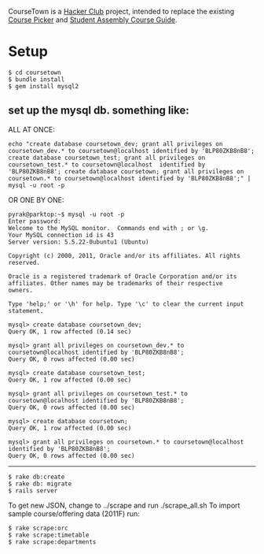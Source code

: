 CourseTown is a [Hacker Club](http://hacktown.cs.dartmouth.edu) project, intended to replace the existing [Course Picker](http://hacktown.cs.dartmouth.edu/nose/) and [Student Assembly Course Guide](http://hacktown.cs.dartmouth.edu/gudru/). 

# Setup

```
$ cd coursetown
$ bundle install
$ gem install mysql2
```
set up the mysql db. something like:
-----------

ALL AT ONCE:

```
echo "create database coursetown_dev; grant all privileges on coursetown_dev.* to coursetown@localhost identified by 'BLP80ZKB8nB8'; create database coursetown_test; grant all privileges on coursetown_test.* to coursetown@localhost  identified by 'BLP80ZKB8nB8'; create database coursetown; grant all privileges on coursetown.* to coursetown@localhost identified by 'BLP80ZKB8nB8';" | mysql -u root -p
```

OR ONE BY ONE:
```
pyrak@parktop:~$ mysql -u root -p
Enter password: 
Welcome to the MySQL monitor.  Commands end with ; or \g.
Your MySQL connection id is 43
Server version: 5.5.22-0ubuntu1 (Ubuntu)

Copyright (c) 2000, 2011, Oracle and/or its affiliates. All rights reserved.

Oracle is a registered trademark of Oracle Corporation and/or its
affiliates. Other names may be trademarks of their respective
owners.

Type 'help;' or '\h' for help. Type '\c' to clear the current input statement.

mysql> create database coursetown_dev;
Query OK, 1 row affected (0.14 sec)

mysql> grant all privileges on coursetown_dev.* to coursetown@localhost identified by 'BLP80ZKB8nB8';
Query OK, 0 rows affected (0.00 sec)

mysql> create database coursetown_test;
Query OK, 1 row affected (0.00 sec)

mysql> grant all privileges on coursetown_test.* to coursetown@localhost identified by 'BLP80ZKB8nB8';
Query OK, 0 rows affected (0.00 sec)

mysql> create database coursetown;
Query OK, 1 row affected (0.00 sec)

mysql> grant all privileges on coursetown.* to coursetown@localhost identified by 'BLP80ZKB8nB8';
Query OK, 0 rows affected (0.00 sec)
```

-----------
```
$ rake db:create
$ rake db: migrate
$ rails server
```


To get new JSON, change to ../scrape and run ./scrape_all.sh
To import sample course/offering data (2011F) run:

```
$ rake scrape:orc
$ rake scrape:timetable
$ rake scrape:departments
```
